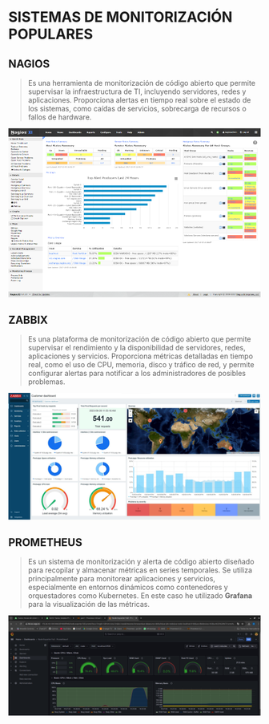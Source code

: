 # SISTEMAS DE MONITORIZACIÓN POPULARES

## NAGIOS
> Es una herramienta de monitorización de código abierto que permite supervisar la infraestructura de TI, incluyendo servidores, redes y aplicaciones. Proporciona alertas en tiempo real sobre el estado de los sistemas, como caídas de servicios, sobrecarga de recursos o fallos de hardware.

![NAGIOS](img/nagios.png)

## ZABBIX
> Es una plataforma de monitorización de código abierto que permite supervisar el rendimiento y la disponibilidad de servidores, redes, aplicaciones y servicios. Proporciona métricas detalladas en tiempo real, como el uso de CPU, memoria, disco y tráfico de red, y permite configurar alertas para notificar a los administradores de posibles problemas.

![ZABBIX](img/zabbix.png)

## PROMETHEUS
> Es un sistema de monitorización y alerta de código abierto diseñado para recopilar y almacenar métricas en series temporales. Se utiliza principalmente para monitorear aplicaciones y servicios, especialmente en entornos dinámicos como contenedores y orquestadores como Kubernetes.
> En este caso he utilizado **Grafana** para la visualización de las métricas.

![PROMETHEUS](img/prometheus.png)
